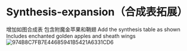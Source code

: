 # Synthesis-expansion（合成表拓展）

增加如图合成表
包含附魔金苹果和鞘翅
Add the synthesis table as shown
Includes enchanted golden apples and sheath wings
![974B8C7FB7E44685941B5421A6331CD6](https://github.com/user-attachments/assets/487599fd-5e79-48e9-bfe3-78597aedf433)


